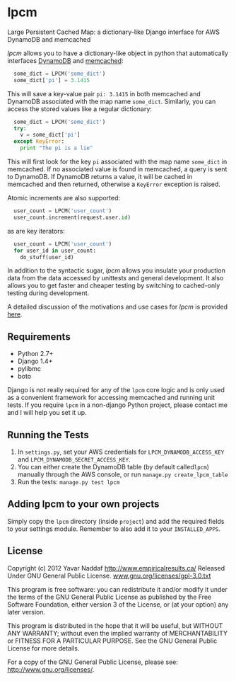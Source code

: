 lpcm
====

Large Persistent Cached Map: a dictionary-like Django interface for AWS DynamoDB and memcached 

*lpcm* allows you to have a dictionary-like object in python that automatically interfaces
[DynamoDB](http://aws.amazon.com/dynamodb/) and [memcached](http://memcached.org/):

```python
  some_dict = LPCM('some_dict')
  some_dict['pi'] = 3.1415
```

This will save a key-value pair ``pi: 3.1415`` in both memcached and DynamoDB associated with
the map name ``some_dict``. Similarly, you can access the stored values like a
regular dictionary:

```python
  some_dict = LPCM('some_dict')
  try:
    v = some_dict['pi']
  except KeyError:
    print "The pi is a lie"
```

This will first look for the key ``pi`` associated with the map name ``some_dict``
in memcached. If no associated value is found in
memcached, a query is sent to DynamoDB. If DynamoDB returns a value, it will be cached in memcached and then returned, otherwise
a ``KeyError`` exception is raised.

Atomic increments are also supported:

```python
  user_count = LPCM('user_count')
  user_count.increment(request.user.id)
```

as are key iterators:

```python
  user_count = LPCM('user_count')
  for user_id in user_count:
    do_stuff(user_id)
```

In addition to the syntactic sugar, *lpcm* allows you insulate your production data
from the data accessed by unittests and general development.  It also allows you to get
faster and cheaper testing by switching to cached-only testing during development.

A detailed discussion of the motivations and use cases for *lpcm* is provided [here](http://www.empiricalresults.ca/blog/2012/10/16/lpcm:-large-persistent-cached-map.-a-dictionary-like-django-interface-for-memcached-and-dynamodb/).

Requirements
------------
* Python 2.7+
* Django 1.4+
* pylibmc
* boto

Django is not really required for any of the `lpcm` core logic and is only used as
a convenient framework for accessing memcached and running unit tests.
If you require `lpcm` in a non-django Python project, please contact me and
I will help you set it up.

Running the Tests
-----------------
1. In `settings.py`, set your AWS credentials for `LPCM_DYNAMODB_ACCESS_KEY`
and `LPCM_DYNAMODB_SECRET_ACCESS_KEY`.
2. You can either create the DynamoDB table (by default called`lpcm`) manually through the AWS console, or run
`manage.py create_lpcm_table`
3. Run the tests:
`manage.py test lpcm`

Adding lpcm to your own projects
--------------------------------
Simply copy the `lpcm` directory (inside `project`) and add the required fields to
your settings module. Remember to also add it to your `INSTALLED_APPS`.


License
-------
Copyright (c) 2012 Yavar Naddaf http://www.empiricalresults.ca/
Released Under GNU General Public License. www.gnu.org/licenses/gpl-3.0.txt

This program is free software: you can redistribute it and/or modify
it under the terms of the GNU General Public License as published by
the Free Software Foundation, either version 3 of the License, or
(at your option) any later version.

This program is distributed in the hope that it will be useful,
but WITHOUT ANY WARRANTY; without even the implied warranty of
MERCHANTABILITY or FITNESS FOR A PARTICULAR PURPOSE.  See the
GNU General Public License for more details.

For a copy of the GNU General Public License, please see:
<http://www.gnu.org/licenses/>.
